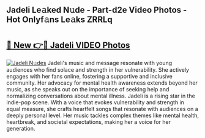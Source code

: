 ## Jadeli Le𝚊ked N𝚞de - Part-d2e Video Photos - Hot Onlyf𝚊ns Le𝚊ks ZRRLq

# <h2><a href="http://ab18462.deff.icu/?id=Jadeli">🔗 New 👉🔴 Jadeli VIDEO Photos</a></h2>

[![Jadeli N𝚞des](https://i.imgur.com/rIISA9y.gif)](http://ab18462.deff.icu/?id=Jadeli)
Jadeli's music and message resonate with young audiences who find solace and strength in her vulnerability. She actively engages with her fans online, fostering a supportive and inclusive community. Her advocacy for mental health awareness extends beyond her music, as she speaks out on the importance of seeking help and normalizing conversations about mental illness. Jadeli is a rising star in the indie-pop scene. With a voice that evokes vulnerability and strength in equal measure, she crafts heartfelt songs that resonate with audiences on a deeply personal level. Her music tackles complex themes like mental health, heartbreak, and societal expectations, making her a voice for her generation.
